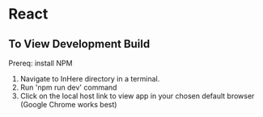 # React
## To View Development Build
Prereq: install NPM

1. Navigate to InHere directory in a terminal.
2. Run 'npm run dev' command
3. Click on the local host link to view app in your chosen default browser (Google Chrome works best)